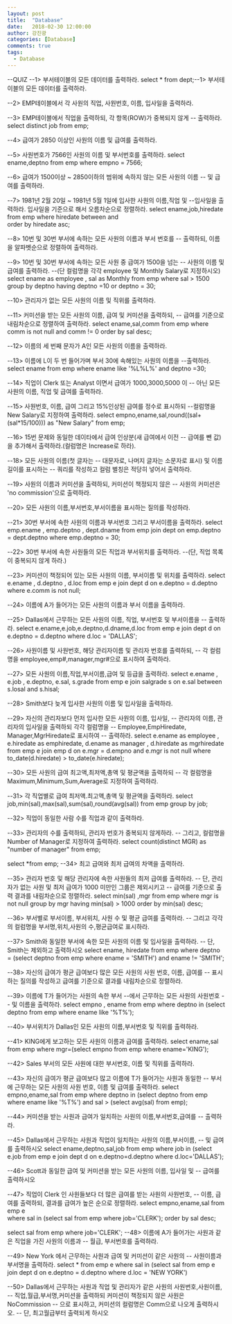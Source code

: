 ```yaml
---
layout: post
title:  "Database"
date:   2018-02-30 12:00:00
author: 강진광
categories: [Database]
comments: true
tags:
  - Database
---
```

--QUIZ
--1> 부서테이블의 모든 데이터를 출력하라.
 select * from dept;--1> 부서테이블의 모든 데이터를 출력하라.
 
 
--2> EMP테이블에서 각 사원의 직업, 사원번호, 이름, 입사일을 출력하라.
 
--3> EMP테이블에서 직업을 출력하되, 각 항목(ROW)가 중복되지 않게
-- 출력하라.
 select distinct job
 from emp;
 
--4> 급여가 2850 이상인 사원의 이름 및 급여를 출력하라.
 
--5> 사원번호가 7566인 사원의 이름 및 부서번호를 출력하라.
select ename,deptno
from emp
where empno = 7566;
 
--6> 급여가 1500이상 ~ 2850이하의 범위에 속하지 않는 모든 사원의 이름
-- 및 급여를 출력하라.
 
 
--7> 1981년 2월 20일 ~ 1981년 5월 1일에 입사한 사원의 이름,직업 및 
--입사일을 출력하라. 입사일을 기준으로 해서 오름차순으로 정렬하라.
 select ename,job,hiredate
 from emp
 where hiredate between  and   
 order by hiredate asc;
 

 
--8> 10번 및 30번 부서에 속하는 모든 사원의 이름과 부서 번호를
-- 출력하되, 이름을 알파벳순으로 정렬하여 출력하라.
 
--9> 10번 및 30번 부서에 속하는 모든 사원 중 급여가 1500을 넘는
-- 사원의 이름 및 급여를 출력하라.
--(단 컬럼명을 각각 employee 및 Monthly Salary로 지정하시오)
 select ename as employee , sal as Monthly
 from emp
 where sal > 1500
 group by deptno
 having deptno =10 or deptno = 30;
 
--10> 관리자가 없는 모든 사원의 이름 및 직위를 출력하라.
 
 
--11> 커미션을 받는 모든 사원의 이름, 급여 및 커미션을 출력하되, 
-- 급여를 기준으로 내림차순으로 정렬하여 출력하라.
 select ename,sal,comm
 from emp
 where comm is not null and comm != 0
 order by sal desc;
 
--12> 이름의 세 번째 문자가 A인 모든 사원의 이름을 출력하라.
 
--13> 이름에 L이 두 번 들어가며 부서 30에 속해있는 사원의 이름을 
--출력하라.
 select ename
 from emp
 where ename like '%L%L%' and deptno =30;  
 
--14> 직업이 Clerk 또는 Analyst 이면서 급여가 1000,3000,5000 이 
-- 아닌 모든 사원의 이름, 직업 및 급여를 출력하라.
 
--15> 사원번호, 이름, 급여 그리고 15%인상된 급여를 정수로 표시하되 
--컬럼명을 New Salary로 지정하여 출력하라.
 select empno,ename,sal,round((sal+(sal*15/100))) as "New Salary"
 from emp;
 
 
--16> 15번 문제와 동일한 데이타에서 급여 인상분(새 급여에서 이전 
-- 급여를 뺀 값)을 추가해서 출력하라.(컬럼명은 Increase로 하라). 
 
 
 
--18> 모든 사원의 이름(첫 글자는 
-- 대문자로, 나머지 글자는 소문자로 표시) 및 이름 길이를 표시하는
-- 쿼리를 작성하고 컬럼 별칭은 적당히 넣어서 출력하라.
 
 
--19> 사원의 이름과 커미션을 출력하되, 커미션이 책정되지 않은 
-- 사원의 커미션은 'no commission'으로 출력하라.


--20> 모든 사원의 이름,부서번호,부서이름을 표시하는 질의를 작성하라.
 
 
--21> 30번 부서에 속한 사원의 이름과 부서번호 그리고 부서이름을 출력하라.
 select emp.ename , emp.deptno , dept.dname
 from emp  join dept 
 on emp.deptno = dept.deptno
 where emp.deptno = 30;
 
--22> 30번 부서에 속한 사원들의 모든 직업과 부서위치를 출력하라.
--(단, 직업 목록이 중복되지 않게 하라.)
 
 
--23> 커미션이 책정되어 있는 모든 사원의 이름, 부서이름 및 위치를 출력하라.
 select e.ename , d.deptno , d.loc
 from emp e join dept d
 on e.deptno = d.deptno
 where e.comm is not null; 
 
--24> 이름에 A가 들어가는 모든 사원의 이름과 부서 이름을 출력하라.
 
 
--25> Dallas에서 근무하는 모든 사원의 이름, 직업, 부서번호 및 부서이름을 
-- 출력하라.
 select e.ename,e.job,e.deptno,d.dname,d.loc
 from emp e join dept d
 on e.deptno = d.deptno
 where d.loc = 'DALLAS';
 
--26> 사원이름 및 사원번호, 해당 관리자이름 및 관리자 번호를 출력하되,
-- 각 컬럼명을 employee,emp#,manager,mgr#으로 표시하여 출력하라.
 
--27> 모든 사원의 이름,직업,부서이름,급여 및 등급을 출력하라.
 select e.ename , e.job , e.deptno, e.sal, s.grade
 from emp e join salgrade s 
 on e.sal between s.losal and s.hisal;
 

--28> Smith보다 늦게 입사한 사원의 이름 및 입사일을 출력하라.
 
--29> 자신의 관리자보다 먼저 입사한 모든 사원의 이름, 입사일, 
-- 관리자의 이름, 관리자의 입사일을 출력하되 각각 컬럼명을 
-- Employee,EmpHiredate, Manager,MgrHiredate로 표시하여 
-- 출력하라.
select e.ename as employee , e.hiredate as emphiredate, d.ename as manager , d.hiredate as mgrhiredate 
from emp e join emp d
on  e.mgr = d.empno and e.mgr is not null
where to_date(d.hiredate) > to_date(e.hiredate);
 
 
--30> 모든 사원의 급여 최고액,최저액,총액 및 평균액을 출력하되 
-- 각 컬럼명을 Maximum,Minimum,Sum,Average로 지정하여 출력하라.
 
--31> 각 직업별로 급여 최저액.최고액,총액 및 평균액을 출력하라.
 select job,min(sal),max(sal),sum(sal),round(avg(sal))
 from emp
 group by job;
 
 
 
--32> 직업이 동일한 사람 수를 직업과 같이 출력하라.
 
--33> 관리자의 수를 출력하되, 관리자 번호가 중복되지 않게하라.
-- 그리고, 컬럼명을 Number of Manager로 지정하여 출력하라.
 select count(distinct MGR) as "number of manager"
 from emp;
 
 select *from emp;
--34> 최고 급여와 최저 급여의 차액을 출력하라.
 
--35> 관리자 번호 및 해당 관리자에 속한 사원들의 최저 급여를 출력하라.
-- 단, 관리자가 없는 사원 및 최저 급여가 1000 미만인 그룹은 제외시키고 
-- 급여를 기준으로 출력 결과를 내림차순으로 정렬하라.
select min(sal) ,mgr 
from emp
where mgr is not null
group by mgr
having min(sal) > 1000 
order by min(sal) desc;


--36> 부서별로 부서이름, 부서위치, 사원 수 및 평균 급여를 출력하라.
-- 그리고 각각의 컬럼명을 부서명,위치,사원의 수,평균급여로 표시하라.
 
 
--37> Smith와 동일한 부서에 속한 모든 사원의 이름 및 입사일을 출력하라.
-- 단, Smith는 제외하고 출력하시오
 select ename, hiredate
 from emp
 where deptno = (select deptno from emp where ename = 'SMITH') and ename != 'SMITH';
 
--38> 자신의 급여가 평균 급여보다 많은 모든 사원의 사원 번호, 이름, 급여를 
--    표시하는 질의를 작성하고 급여를 기준으로 결과를 내림차순으로 정렬하라.
 
 
--39> 이름에 T가 들어가는 사원의 속한 부서
--에서 근무하는 모든 사원의 사원번호
-- 및 이름을 출력하라.
 select empno , ename
 from emp
 where deptno in (select deptno from emp where ename like '%T%');
 
 
 
 
--40> 부서위치가 Dallas인 모든 사원의 이름,부서번호 및 직위를 출력하라.
 
 
--41> KING에게 보고하는 모든 사원의 이름과 급여를 출력하라.
 select ename,sal
 from emp
 where mgr=(select empno from emp where ename='KING');
 
--42> Sales 부서의 모든 사원에 대한 부서번호, 이름 및 직위를 출력하라.
 
 
--43> 자신의 급여가 평균 급여보다 많고 이름에 T가 들어가는 사원과 동일한
-- 부서에 근무하는 모든 사원의 사원 번호, 이름 및 급여를 출력하라.
 select empno,ename,sal
 from emp
 where deptno in (select deptno from emp where ename like '%T%') and sal > (select avg(sal) from emp);



 
--44> 커미션을 받는 사원과 급여가 일치하는 사원의 이름,부서번호,급여를 
-- 출력하라.
 
 
--45> Dallas에서 근무하는 사원과 직업이 일치하는 사원의 이름,부서이름,
--     및 급여를 출력하시오
 select ename,deptno,sal,job
 from emp
 where job in (select e.job from emp e join dept d on e.deptno=d.deptno where d.loc='DALLAS');

--46> Scott과 동일한 급여 및 커미션을 받는 모든 사원의 이름, 입사일 및 
-- 급여를 출력하시오
 
 
--47> 직업이 Clerk 인 사원들보다 더 많은 급여를 받는 사원의 사원번호,
-- 이름, 급여를 출력하되, 결과를 급여가 높은 순으로 정렬하라.
 select empno,ename,sal
 from emp e  
 where sal in (select sal from emp   where job='CLERK');
 order by sal desc;
  
  select sal from emp where job='CLERK';
--48> 이름에 A가 들어가는 사원과 같은 직업을 가진 사원의 이름과
-- 월급, 부서번호를 출력하라.
 
 
--49> New  York 에서 근무하는 사원과 급여 및 커미션이 같은 사원의 
-- 사원이름과 부서명을 출력하라.
 select *
 from emp e 
 where sal in (select sal from emp e join dept d  on e.deptno = d.deptno where d.loc = 'NEW YORK')
 
 
--50> Dallas에서 근무하는 사원과 직업 및 관리자가 같은 사원의 사원번호,사원이름,
--    직업,월급,부서명,커미션을 출력하되 커미션이 책정되지 않은 사원은 NoCommission
--    으로 표시하고, 커미션의 컬럼명은 Comm으로 나오게 출력하시오.
--    단, 최고월급부터 출력되게 하시오











